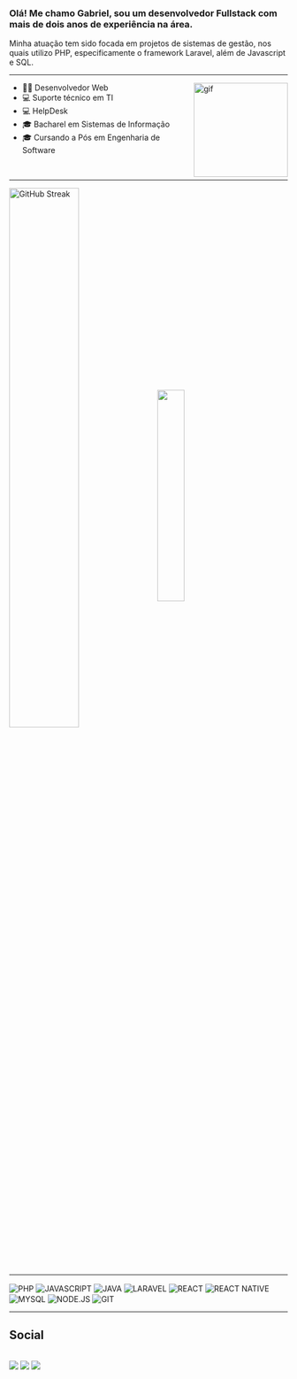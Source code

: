 ### Olá! Me chamo Gabriel, sou um desenvolvedor Fullstack com mais de dois anos de experiência na área. 
Minha atuação tem sido focada em projetos de sistemas de gestão, nos quais utilizo PHP, especificamente o framework Laravel, além de Javascript e SQL. 
<br>

<hr>
<img align="right" height="170" alt="gif" src="http://clubedosgeeks.com.br/wp-content/uploads/2016/01/dormrm.gif">

- 👨‍💻 Desenvolvedor Web 
- 💻 Suporte técnico em TI
- 💻 HelpDesk
- 🎓 Bacharel em Sistemas de Informação 
- 🎓 Cursando a Pós em Engenharia de Software

<br>
<hr>

<div>
<!--   <a href="https://github.com/RElSLIMA"> -->
  <img width=50% align="center" src="https://github-readme-streak-stats.herokuapp.com?user=RElSLIMA&theme=ocean_dark&locale=pt_BR" alt="GitHub Streak" />
  &nbsp;&nbsp;
  <img width=31.3% align="center" src="https://github-readme-stats.vercel.app/api/top-langs/?username=RElSLIMA&layout=compact&langs_count=7&theme=ocean_dark"/>  
</div>
  
<hr>
  
<div>
  <img align="center" alt="PHP" src="https://img.shields.io/badge/PHP-777BB4?style=for-the-badge&logo=php&logoColor=white">
  <img align="center" alt="JAVASCRIPT" src="https://img.shields.io/badge/JavaScript-F7DF1E?style=for-the-badge&logo=javascript&logoColor=black">
  <img align="center" alt="JAVA" src="https://img.shields.io/badge/java-%23ED8B00.svg?style=for-the-badge&logo=openjdk&logoColor=white">     
  <img align="center" alt="LARAVEL" src="https://img.shields.io/badge/laravel-%23FF2D20.svg?style=for-the-badge&logo=laravel&logoColor=white">
  <img align="center" alt="REACT" src="https://img.shields.io/badge/React-20232A?style=for-the-badge&logo=react&logoColor=61DAFB">
  <img align="center" alt="REACT NATIVE" src="https://img.shields.io/badge/React_Native-20232A?style=for-the-badge&logo=react&logoColor=61DAFB">
  <img align="center" alt="MYSQL" src="https://img.shields.io/badge/MySQL-00000F?style=for-the-badge&logo=mysql&logoColor=white">
  <img align="center" alt="NODE.JS" src="https://img.shields.io/badge/node.js-6DA55F?style=for-the-badge&logo=node.js&logoColor=white">
  <img align="center" alt="GIT" src="https://img.shields.io/badge/GIT-E44C30?style=for-the-badge&logo=git&logoColor=white">
</div>
  
<hr>
  
<div><h2>Social</h2>
  <br>
  <a href="https://www.linkedin.com/in/gabriel-reis-b8b152198/"><img src="https://img.shields.io/badge/-LinkedIn-%230077B5?style=for-the-badge&logo=linkedin&logoColor=white" target="_blank"></a> 
  <a href="mailto:reislima2005@gmail.com"><img src="https://img.shields.io/badge/Gmail-333333?style=for-the-badge&logo=gmail&logoColor=red" target="_blank"></a>
  <a href="https://linktr.ee/reislima_"><img src="https://img.shields.io/badge/linktree-39E09B?style=for-the-badge&logo=linktree&logoColor=white" target="_blank"></a>


